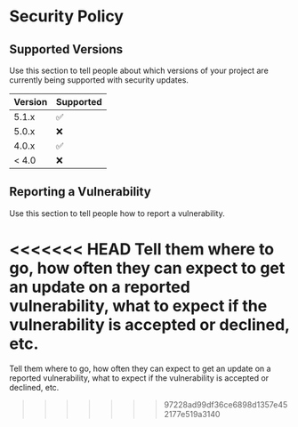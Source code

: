 # Security Policy

## Supported Versions

Use this section to tell people about which versions of your project are
currently being supported with security updates.

| Version | Supported          |
| ------- | ------------------ |
| 5.1.x   | :white_check_mark: |
| 5.0.x   | :x:                |
| 4.0.x   | :white_check_mark: |
| < 4.0   | :x:                |

## Reporting a Vulnerability

Use this section to tell people how to report a vulnerability.

<<<<<<< HEAD
Tell them where to go, how often they can expect to get an update on a
reported vulnerability, what to expect if the vulnerability is accepted or
declined, etc.
=======
Tell them where to go, how often they can expect to get an update on a reported
vulnerability, what to expect if the vulnerability is accepted or declined, etc.
>>>>>>> 97228ad99df36ce6898d1357e452177e519a3140

